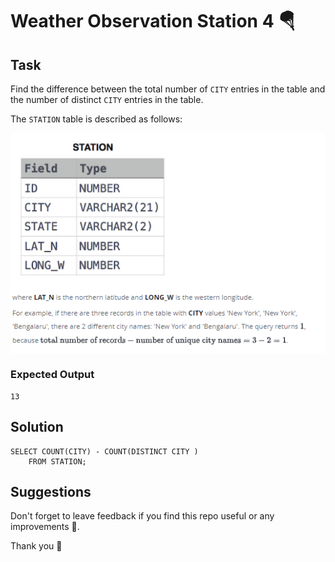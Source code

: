 # Weather Observation Station 4 🪂


## Task

Find the difference between the total number of ```CITY``` entries in the table and the number of distinct ```CITY``` entries in the table.

The ```STATION``` table is described as follows:

<img align="center" src="/Images/STATION_1.png" alt="icon"/>


### Expected Output

```
13
```

## Solution

```
SELECT COUNT(CITY) - COUNT(DISTINCT CITY ) 
    FROM STATION;
```

## Suggestions
Don't forget to leave feedback if you find this repo useful or any improvements 💞.

Thank you 🧡
